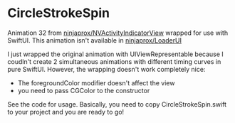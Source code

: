 # CircleStrokeSpin

Animation 32 from
[ninjaprox/NVActivityIndicatorView](https://github.com/ninjaprox/NVActivityIndicatorView)
wrapped for use with SwiftUI.
This animation isn't available in
[ninjaprox/LoaderUI](https://github.com/ninjaprox/LoaderUI)

I just wrapped the original animation with UIViewRepresentable because
I coudln't create 2 simultaneous animations with different timing curves in pure
SwiftUI. However, the wrapping doesn't work completely nice:

+ The foregroundColor modifier doesn't affect the view
+ you need to pass CGColor to the constructor

See the code for usage. Basically, you need to copy CircleStrokeSpin.swift to
your project and you are ready to go!
